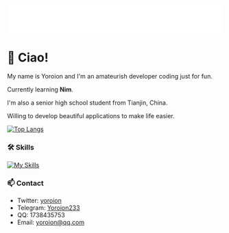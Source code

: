 <p align="center">
<img src="/header.svg" align="center" />
</p>

# 🎉 Ciao!
My name is Yoroion and I'm an amateurish developer coding just for fun.

Currently learning **Nim**.
 
I'm also a senior high school student from Tianjin, China. 

Willing to develop beautiful applications to make life easier.

[![Top Langs](https://github-readme-stats.vercel.app/api/top-langs/?username=Yoroion&layout=compact&hide=html&title_color=CC88BB&text_color=885566&bg_color=20,F2FBFF,E6F8FF,FFE6EB,FFF2F5)](https://github.com/anuraghazra/github-readme-stats)

### 🛠️ Skills

[![My Skills](https://skillicons.dev/icons?i=cs,dotnet,kotlin,visualstudio,vscode,python,nim)](https://skillicons.dev)

### 📫 Contact

- Twitter: [yoroion](https://twitter.com/yoroion)
- Telegram: [Yoroion233](https://t.me/Yoroion233)
- QQ: 1738435753
- Email: yoroion@qq.com
